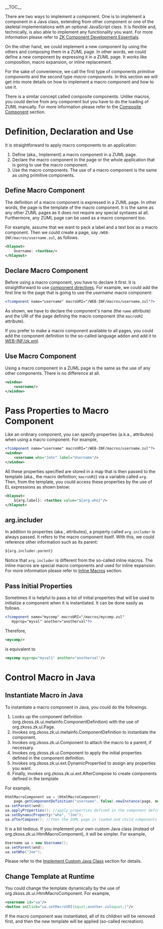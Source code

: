 \_\_TOC\_\_

There are two ways to implement a component. One is to implement a
component in a Java class, extending from other component or one of the
skeletal implementations with an optional JavaScript class. It is
flexible and, technically, is also able to implement any functionality
you want. For more information please refer to [ZK Component Development
Essentials](ZK_Component_Development_Essentials).

On the other hand, we could implement a new component by using the
others and composing them in a ZUML page. In other words, we could
define a new component by expressing it in a ZUML page. It works like
composition, macro expansion, or inline replacement.

For the sake of convenience, we call the first type of components
*primitive components* and the second type *macro components*. In this
section we will get into more details on how to implement a macro
component and how to use it.

There is a similar concept called composite components. Unlike macros,
you could derive from any component but you have to do the loading of
ZUML manually. For more information please refer to the [Composite
Component](ZK_Developer's_Reference/UI_Composing/Composite_Component)
section.

# Definition, Declaration and Use

It is straightforward to apply macro components to an application:

1.  Define (aka., Implement) a macro component in a ZUML page.
2.  Declare the macro component in the page or the whole application
    that is going to use the macro component.
3.  Use the macro components. The use of a macro component is the same
    as using primitive components.

## Define Macro Component

The definition of a macro component is expressed in a ZUML page. In
other words, the page is the template of the macro component. It is the
same as any other ZUML pages as it does not require any special syntaxes
at all. Furthermore, any ZUML page can be used as a macro component too.

For example, assume that we want to pack a label and a text box as a
macro component. Then we could create a page, say
`/WEB-INF/macros/username.zul`, as follows.

``` xml
<hlayout>
    Username: <textbox/>
</hlayout>
```

## Declare Macro Component

Before using a macro component, you have to declare it first. It is
straightforward to use [component
directives](ZUML_Reference/ZUML/Processing_Instructions/component).
For example, we could add the first line to the page that is going to
use the *username* macro component:

``` xml
<?component name="username" macroURI="/WEB-INF/macros/username.zul"?>
```

As shown, we have to declare the component's name (the `name` attribute)
and the URI of the page defining the macro component (the `macroURI`
attribute).

If you prefer to make a macro component available to all pages, you
could add the component definition to the so-called language addon and
add it to
[WEB-INF/zk.xml](ZK_Configuration_Reference/zk.xml/The_language-config_Element).

## Use Macro Component

Using a macro component in a ZUML page is the same as the use of any
other components. There is no difference at all.

``` xml
<window>
    <username/>
</window>
```

# Pass Properties to Macro Component

Like an ordinary component, you can specify properties (a.k.a.,
attributes) when using a macro component. For example,

``` xml
<?component name="username" macroURI="/WEB-INF/macros/username.zul"?>
<window>
    <username who="John" label="Username"/>
</window>
```

All these properties specified are stored in a map that is then passed
to the template (aka., the macro definition; `macroURI`) via a variable
called `arg`. Then, from the template, you could access these properties
by the use of EL expressions as shown below:

``` xml
<hlayout>
    ${arg.label}: <textbox value="${arg.who}"/>
</hlayout>
```

## arg.includer

In addition to properties (aka., attributes), a property called
`arg.includer` is always passed. It refers to the macro component
itself. With this, we could reference other information such as its
parent:

``` xml
${arg.includer.parent}
```

Notice that `arg.includer` is different from the so-called inline
macros. The inline macros are special macro components and used for
inline expansion. For more information please refer to [Inline
Macros](ZK_Developer's_Reference/UI_Composing/Macro_Component/Inline_Macros)
section.

## Pass Initial Properties

Sometimes it is helpful to pass a list of initial properties that will
be used to initialize a component when it is instantiated. It can be
done easily as follows.

``` xml
<?component name="mycomp" macroURI="/macros/mycomp.zul"
   myprop="myval" another="anotherval"?>
```

Therefore,

``` xml
<mycomp/>
```

is equivalent to

``` xml
<mycomp myprop="myval1" another="anotherval"/>
```

# Control Macro in Java

## Instantiate Macro in Java

To instantiate a macro component in Java, you could do the followings.

1.  Looks up the component definition
    (<javadoc>org.zkoss.zk.ui.metainfo.ComponentDefinition</javadoc>)
    with the use of
    <javadoc method="getComponentDefinition(java.lang.String, boolean)">org.zkoss.zk.ui.Page</javadoc>.
2.  Invokes
    <javadoc method="newInstance(org.zkoss.zk.ui.Page, java.lang.String)">org.zkoss.zk.ui.metainfo.ComponentDefinition</javadoc>
    to instantiate the component.
3.  Invokes
    <javadoc method="setParent(org.zkoss.zk.ui.Component)">org.zkoss.zk.ui.Component</javadoc>
    to attach the macro to a parent, if necessary.
4.  Invokes
    <javadoc method="applyProperties()">org.zkoss.zk.ui.Component</javadoc>
    to apply the initial properties defined in the component definition.
5.  Invokes
    <javadoc method="setDynamicProperty(java.lang.String, java.lang.Object)">org.zkoss.zk.ui.ext.DynamicPropertied</javadoc>
    to assign any properties you want.
6.  Finally, invokes
    <javadoc method="afterCompose()">org.zkoss.zk.ui.ext.AfterCompose</javadoc>
    to create components defined in the template

For example,

``` Java
HtmlMacroComponent ua = (HtmlMacroComponent)
    page.getComponentDefinition("username", false).newInstance(page, null);
ua.setParent(wnd);
ua.applyProperties(); //apply properties defined in the component definition
ua.setDynamicProperty("who", "Joe");
ua.afterCompose(); //then the ZUML page is loaded and child components are created
```

It is a bit tedious. If you implement your own custom Java class
(instead of <javadoc>org.zkoss.zk.ui.HtmlMacroComponent</javadoc>), it
will be simpler. For example,

``` Java
Username ua = new Username();
ua.setParent(wnd);
ua.setWho("Joe");
```

Please refer to the [Implement Custom Java
Class](ZK_Developer's_Reference/UI_Composing/Macro_Component/Implement_Custom_Java_Class)
section for details.

## Change Template at Runtime

You could change the template dynamically by the use of
<javadoc method="setMacroURI(java.lang.String)">org.zkoss.zk.ui.HtmlMacroComponent</javadoc>.
For example,

``` xml
<username id="ua"/>
<button onClick="ua.setMacroURI(&quot;another.zul&quot;)"/>
```

If the macro component was instantiated, all of its children will be
removed first, and then the new template will be applied (so-called
recreation).
